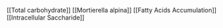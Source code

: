[[Total carbohydrate]]
[[Mortierella alpina]]
[[Fatty Acids Accumulation]]
[[Intracellular Saccharide]]
